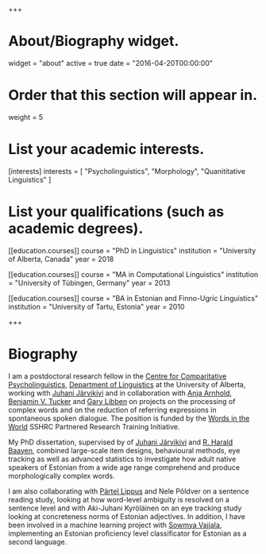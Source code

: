 +++
# About/Biography widget.
widget = "about"
active = true
date = "2016-04-20T00:00:00"

# Order that this section will appear in.
weight = 5

# List your academic interests.
[interests]
  interests = [
    "Psycholinguistics",
    "Morphology",
    "Quanititative Linguistics"
  ]

# List your qualifications (such as academic degrees).
[[education.courses]]
  course = "PhD in Linguistics"
  institution = "University of Alberta, Canada"
  year = 2018

[[education.courses]]
  course = "MA in Computational Linguistics"
  institution = "University of Tübingen, Germany"
  year = 2013

[[education.courses]]
  course = "BA in Estonian and Finno-Ugric Linguistics"
  institution = "University of Tartu, Estonia"
  year = 2010
 
+++

# Biography

I am a postdoctoral research fellow in the [Centre for Comparitative Psycholinguistics](http://ccp.artsrn.ualberta.ca/), [Department of Linguistics](https://www.ualberta.ca/linguistics) at the University of Alberta, working with [Juhani Järvikivi](https://sites.ualberta.ca/~jarvikiv/) and in collaboration with [Anja Arnhold](https://sites.ualberta.ca/~arnhold/), [Benjamin V. Tucker](https://sites.ualberta.ca/~bvtucker/) and [Gary Libben](https://brocku.ca/social-sciences/applied-linguistics/people/gary-libben/) on projects on the processing of complex words and on the reduction of referring expressions in spontaneous spoken dialogue. The position is funded by the [Words in the World](http://wordsintheworld.ca/) SSHRC Partnered Research Training Initiative.

My PhD dissertation, supervised by of [Juhani Järvikivi](https://sites.ualberta.ca/~jarvikiv/) and [R. Harald Baayen](http://www.sfs.uni-tuebingen.de/~hbaayen/), combined large-scale item designs, behavioural methods, eye tracking as well as advanced statistics to investigate how adult native speakers of Estonian from a wide age range comprehend and produce morphologically complex words.

I am also collaborating with [Pärtel Lippus](http://www.murre.ut.ee/~partel/) and Nele Põldver on a sentence reading study, looking at how word-level ambiguity is resolved on a sentence level and with Aki-Juhani Kyröläinen on an eye tracking study looking at concreteness norms of Estonian adjectives. In addition, I have been involved in a machine learning project with [Sowmya Vajjala](http://sowmya.public.iastate.edu/), implementing an Estonian proficiency level classificator for Estonian as a second language.
 

